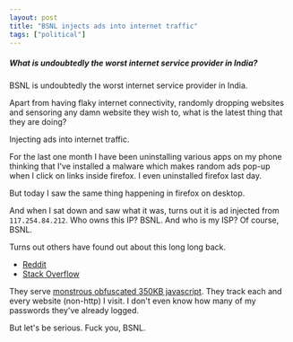 ```yaml
---
layout: post
title: "BSNL injects ads into internet traffic"
tags: ["political"]
---
```


##### What is undoubtedly the worst internet service provider in India? ####

BSNL is undoubtedly the worst internet service provider in India.

Apart from having flaky internet connectivity, randomly dropping websites and sensoring any damn website they wish to, what is the latest thing that they are doing?

Injecting ads into internet traffic.

For the last one month I have been uninstalling various apps on my phone thinking that I've installed a malware which makes random ads pop-up when I click on links inside firefox. I even uninstalled firefox last day.

But today I saw the same thing happening in firefox on desktop.

And when I sat down and saw what it was, turns out it is ad injected from `117.254.84.212`. Who owns this IP? BSNL. And who is my ISP? Of course, BSNL.

Turns out others have found out about this long long back.

* [Reddit](https://www.reddit.com/r/india/comments/8wj6ec/bsnl_and_mtnl_are_injecting_malicious_ads_on/)
* [Stack Overflow](https://stackoverflow.com/questions/51064933/unknown-scripts-are-running-and-redirecting-on-click-to-unknown-websties/51127987)

They serve [monstrous obfuscated 350KB javascript](https://gist.github.com/asdofindia/e1e8eec222a0d5c3a535063d78630eef). They track each and every website (non-http) I visit. I don't even know how many of my passwords they've already logged.

But let's be serious. Fuck you, BSNL.
